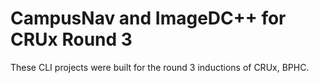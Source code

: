 # CampusNav and ImageDC++ for CRUx Round 3

These CLI projects were built for the round 3 inductions of CRUx, BPHC.
